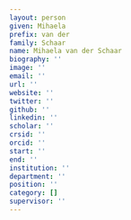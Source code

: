 ```yaml
---
layout: person
given: Mihaela
prefix: van der
family: Schaar
name: Mihaela van der Schaar
biography: ''
image: ''
email: ''
url: ''
website: ''
twitter: ''
github: ''
linkedin: ''
scholar: ''
crsid: ''
orcid: ''
start: ''
end: ''
institution: ''
department: ''
position: ''
category: []
supervisor: ''
---
```

